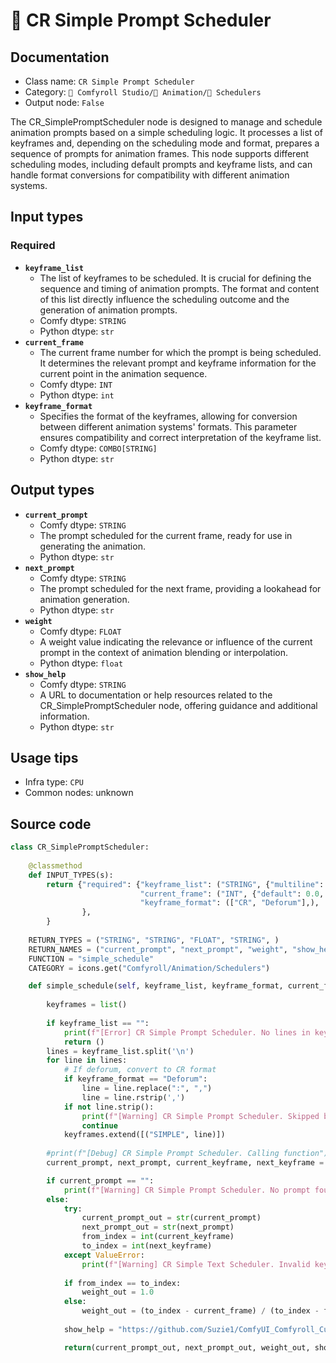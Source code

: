 # 📑 CR Simple Prompt Scheduler
## Documentation
- Class name: `CR Simple Prompt Scheduler`
- Category: `🧩 Comfyroll Studio/🎥 Animation/📑 Schedulers`
- Output node: `False`

The CR_SimplePromptScheduler node is designed to manage and schedule animation prompts based on a simple scheduling logic. It processes a list of keyframes and, depending on the scheduling mode and format, prepares a sequence of prompts for animation frames. This node supports different scheduling modes, including default prompts and keyframe lists, and can handle format conversions for compatibility with different animation systems.
## Input types
### Required
- **`keyframe_list`**
    - The list of keyframes to be scheduled. It is crucial for defining the sequence and timing of animation prompts. The format and content of this list directly influence the scheduling outcome and the generation of animation prompts.
    - Comfy dtype: `STRING`
    - Python dtype: `str`
- **`current_frame`**
    - The current frame number for which the prompt is being scheduled. It determines the relevant prompt and keyframe information for the current point in the animation sequence.
    - Comfy dtype: `INT`
    - Python dtype: `int`
- **`keyframe_format`**
    - Specifies the format of the keyframes, allowing for conversion between different animation systems' formats. This parameter ensures compatibility and correct interpretation of the keyframe list.
    - Comfy dtype: `COMBO[STRING]`
    - Python dtype: `str`
## Output types
- **`current_prompt`**
    - Comfy dtype: `STRING`
    - The prompt scheduled for the current frame, ready for use in generating the animation.
    - Python dtype: `str`
- **`next_prompt`**
    - Comfy dtype: `STRING`
    - The prompt scheduled for the next frame, providing a lookahead for animation generation.
    - Python dtype: `str`
- **`weight`**
    - Comfy dtype: `FLOAT`
    - A weight value indicating the relevance or influence of the current prompt in the context of animation blending or interpolation.
    - Python dtype: `float`
- **`show_help`**
    - Comfy dtype: `STRING`
    - A URL to documentation or help resources related to the CR_SimplePromptScheduler node, offering guidance and additional information.
    - Python dtype: `str`
## Usage tips
- Infra type: `CPU`
- Common nodes: unknown


## Source code
```python
class CR_SimplePromptScheduler:
        
    @classmethod
    def INPUT_TYPES(s):
        return {"required": {"keyframe_list": ("STRING", {"multiline": True, "default": "frame_number, text"}),  
                             "current_frame": ("INT", {"default": 0.0, "min": 0.0, "max": 9999.0, "step": 1.0,}),
                             "keyframe_format": (["CR", "Deforum"],),
                },
        }
    
    RETURN_TYPES = ("STRING", "STRING", "FLOAT", "STRING", )
    RETURN_NAMES = ("current_prompt", "next_prompt", "weight", "show_help", )
    FUNCTION = "simple_schedule"
    CATEGORY = icons.get("Comfyroll/Animation/Schedulers")

    def simple_schedule(self, keyframe_list, keyframe_format, current_frame):
        
        keyframes = list()
        
        if keyframe_list == "":
            print(f"[Error] CR Simple Prompt Scheduler. No lines in keyframe list") 
            return ()   
        lines = keyframe_list.split('\n')
        for line in lines:
            # If deforum, convert to CR format
            if keyframe_format == "Deforum":
                line = line.replace(":", ",")
                line = line.rstrip(',')
            if not line.strip():
                print(f"[Warning] CR Simple Prompt Scheduler. Skipped blank line at line {i}")
                continue                  
            keyframes.extend([("SIMPLE", line)])        
              
        #print(f"[Debug] CR Simple Prompt Scheduler. Calling function") 
        current_prompt, next_prompt, current_keyframe, next_keyframe = prompt_scheduler(keyframes, "SIMPLE", current_frame)

        if current_prompt == "":
            print(f"[Warning] CR Simple Prompt Scheduler. No prompt found for frame. Simple schedules must start at frame 0.")
        else:        
            try:
                current_prompt_out = str(current_prompt)
                next_prompt_out = str(next_prompt)
                from_index = int(current_keyframe)
                to_index = int(next_keyframe)
            except ValueError:
                print(f"[Warning] CR Simple Text Scheduler. Invalid keyframe at frame {current_frame}")
            
            if from_index == to_index:
                weight_out = 1.0
            else:
                weight_out = (to_index - current_frame) / (to_index - from_index)
            
            show_help = "https://github.com/Suzie1/ComfyUI_Comfyroll_CustomNodes/wiki/Scheduler-Nodes#cr-simple-prompt-scheduler"

            return(current_prompt_out, next_prompt_out, weight_out, show_help, )

```
